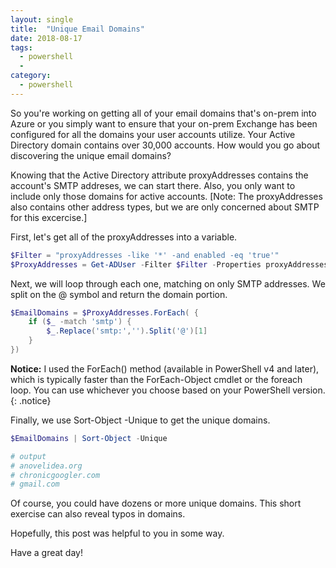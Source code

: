 ```yaml
---
layout: single
title:  "Unique Email Domains"
date: 2018-08-17
tags:
  - powershell
  -
category:
  - powershell
---
```


So you're working on getting all of your email domains that's on-prem into Azure or you simply want to ensure that your
on-prem Exchange has been configured for all the domains your user accounts utilize. Your Active Directory domain
contains over 30,000 accounts. How would you go about discovering the unique email domains?

Knowing that the Active Directory attribute proxyAddresses contains the account's SMTP addreses, we can start there.
Also, you only want to include only those domains for active accounts. [Note: The proxyAddresses also contains other
address types, but we are only concerned about SMTP for this excercise.]

First, let's get all of the proxyAddresses into a variable.

```powershell
$Filter = "proxyAddresses -like '*' -and enabled -eq 'true'"
$ProxyAddresses = Get-ADUser -Filter $Filter -Properties proxyAddresses | Select-Object -ExpandProperty proxyAddresses
```

Next, we will loop through each one, matching on only SMTP addresses. We split on the @ symbol and return the domain
portion.

```powershell
$EmailDomains = $ProxyAddresses.ForEach( {
    if ($_ -match 'smtp') {
        $_.Replace('smtp:','').Split('@')[1]
    }
})
```

**Notice:** I used the ForEach() method (available in PowerShell v4 and later), which is typically faster than the
ForEach-Object cmdlet or the foreach loop. You can use whichever you choose based on your PowerShell version.
{: .notice}

Finally, we use Sort-Object -Unique to get the unique domains.

```powershell
$EmailDomains | Sort-Object -Unique

# output
# anovelidea.org
# chronicgoogler.com
# gmail.com
```

Of course, you could have dozens or more unique domains. This short exercise can also reveal typos in domains.

Hopefully, this post was helpful to you in some way.

Have a great day!